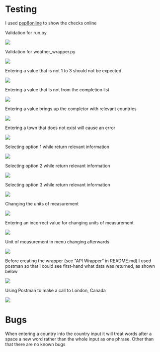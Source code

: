 # Testing
I used [pep8online](http://pep8online.com/checkresult) to show the checks online

Validation for run.py

![](documentation/testing-8.png)

Validation for weather_wrapper.py

![](documentation/testing-9.png)



Entering a value that is not 1 to 3 should not be expected

![](documentation/testing-1.png)


Entering a value that is not from the completion list

![](documentation/testing-2.png)


Entering a value brings up the completor with relevant countries

![](documentation/testing-3.png)


Entering a town that does not exist will cause an error

![](documentation/testing-4.png)


Selecting option 1 while return relevant information

![](documentation/testing-5.png)


Selecting option 2 while return relevant information

![](documentation/testing-6.png)


Selecting option 3 while return relevant information

![](documentation/testing-7.png)


Changing the units of measurement

![](documentation/units-menu.png)


Entering an incorrect value for changing units of measurement

![](documentation/units-fail.png)


Unit of measurement in menu changing afterwards

![](documentation/menu-imperial.png)


Before creating the wrapper (see "API Wrapper" in README.md) I used postman so that I could see first-hand what data was returned, as shown below

![](documentation/postman-checking.png)


Using Postman to make a call to London, Canada

![](documentation/postman-canada-london-correct.png)

# Bugs
When entering a country into the country input it will treat words after a space a new word rather than the whole input as one phrase.
Other than that there are no known bugs